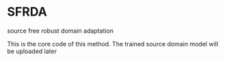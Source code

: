 # SFRDA
source free robust domain adaptation

This is the core code of this method. The trained source domain model will be uploaded later

